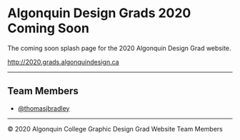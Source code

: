 # Algonquin Design Grads 2020<br>Coming Soon

The coming soon splash page for the 2020 Algonquin Design Grad website.

<http://2020.grads.algonquindesign.ca>

---

## Team Members

- [@thomasjbradley](https://github.com/thomasjbradley)

---

© 2020 Algonquin College Graphic Design Grad Website Team Members
